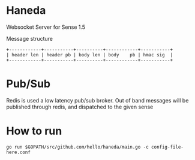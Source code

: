 # Haneda

Websocket Server for Sense 1.5


Message structure

```
+------------+-----------+----------+------------+-----------+
| header len | header pb | body len | body    pb | hmac sig  |
+------------+-----------+----------+------------+-----------+
```

# Pub/Sub

Redis is used a low latency pub/sub broker.
Out of band messages will be published through redis, and dispatched to the given sense


# How to run

```
go run $GOPATH/src/github.com/hello/haneda/main.go -c config-file-here.conf
```